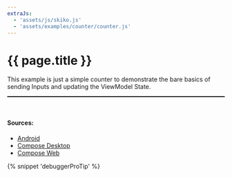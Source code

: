 ```yaml
---
extraJs:
  - 'assets/js/skiko.js'
  - 'assets/examples/counter/counter.js'
---
```


# {{ page.title }}

This example is just a simple counter to demonstrate the bare basics of sending Inputs and updating the ViewModel State.

<p style="
    display: block;
    z-index: 10000;
    position: relative;
    overflow: scroll;
    border: thin solid black;
    ">
<canvas id="ComposeTarget"></canvas>
</p>
<br> 


#### Sources:

- [Android](https://github.com/copper-leaf/ballast/tree/main/examples/android/src/androidMain/java/com/copperleaf/ballast/examples/ui/counter)
- [Compose Desktop](https://github.com/copper-leaf/ballast/tree/main/examples/desktop/src/jvmMain/kotlin/com/copperleaf/ballast/examples/ui/counter)
- [Compose Web](https://github.com/copper-leaf/ballast/tree/main/examples/web/src/jsMain/kotlin/com/copperleaf/ballast/examples/ui/counter)

{% snippet 'debuggerProTip' %}
